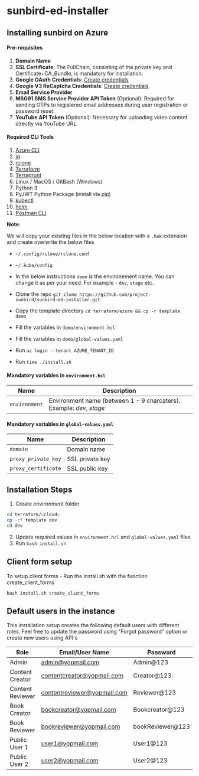 # sunbird-ed-installer

## Installing sunbird on Azure

#### Pre-requisites

1. **Domain Name**
2. **SSL Certificate**: The FullChain, consisting of the private key and Certificate+CA_Bundle, is mandatory for installation.
3. **Google OAuth Credentials**: [Create credentials](https://developers.google.com/workspace/guides/create-credentials#oauth-client-id)
4. **Google V3 ReCaptcha Credentials**: [Create credentials](https://www.google.com/recaptcha/admin)
5. **Email Service Provider**
6. **MSG91 SMS Service Provider API Token** (Optional): Required for sending OTPs to registered email addresses during user registration or password reset.
7. **YouTube API Token** (Optional): Necessary for uploading video content directly via YouTube URL.

#### Required CLI Tools

1. [Azure CLI](https://learn.microsoft.com/en-us/cli/azure/install-azure-cli)
2. [jq](https://jqlang.github.io/jq/download/)
3. [rclone](https://rclone.org/)
4. [Terraform](https://developer.hashicorp.com/terraform/tutorials/aws-get-started/install-cli)
5. [Terragrunt](https://terragrunt.gruntwork.io/docs/getting-started/install/)
6. Linux / MacOS / GitBash (Windows)
7. Python 3
8. PyJWT Python Package (install via pip)
9. [kubectl](https://kubernetes.io/docs/tasks/tools/)
10. [helm](https://helm.sh/docs/intro/quickstart/#install-helm)
11. [Postman CLI](https://learning.postman.com/docs/getting-started/installation/installation-and-updates/)


**Note:**

We will copy your existing files in the below location with a `.bak` extension and create overwrite the below files
- `~/.config/rclone/rclone.conf`
- `~/.kube/config`

- In the below instructions `demo` is the environement name. You can change it as per your need. For example - `dev`, `stage` etc.
- Clone the repo
`git clone https://github.com/project-sunbird/sunbird-ed-installer.git`
- Copy the template directory `cd terraform/azure && cp -r template demo`
- Fill the variables in `demo/environment.hcl`
- Fill the variables in `demo/global-values.yaml`
- Run `az login --tenant AZURE_TENANT_ID`
- Run `time ./install.sh`

#### Mandatory variables in `environment.hcl`
|      Name      |   Description    |
|----------------|------------------|
|`environment`   | Environment name (between 1 - 9 charcaters). Example: *dev*, *stage* |

#### Mandatory variables in `global-values.yaml`
|      Name      |   Description   |
|----------------|-----------------|
|`domain`           | Domain name  |
|`proxy_private_key` | SSL private key |
|`proxy_certificate` | SSL public key |

## Installation Steps

1. Create environment folder

```bash
cd terraform/<cloud>
cp -rf template dev
cd dev
```
2. Update required values in `environment.hcl` and `global-values.yaml` files
3. Run `bash install.sh`

## Client form setup
To setup client forms - Run  the install.sh with the function create_client_forms

`bash install.sh create_client_forms`

## Default users in the instance 
This installation setup creates the following default users with different roles. Feel free to update the password using "Forgot password" option or create new users using API's

|Role	|Email/User Name	|Password|
|-----|-----------------|----------|
|Admin	|admin@yopmail.com	| Admin@123|
|Content Creator|	contentcreator@yopmail.com	| Creator@123|
|Content Reviewer |	contentreviewer@yopmail.com |	Reviewer@123|
|Book Creator	| bookcreator@yopmail.com	| Bookcreator@123|
|Book Reviewer	| bookreviewer@yopmail.com	| bookReviewer@123|
|Public User 1	| user1@yopmail.com	| User1@123|
|Public User 2	| user2@yopmail.com	| User2@123|
   
